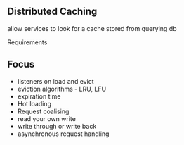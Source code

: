 ## Distributed Caching

allow services to look for a cache stored from querying db

Requirements

## Focus

- listeners on load and evict
- eviction algorithms - LRU, LFU
- expiration time
- Hot loading
- Request coalising
- read your own write
- write through or write back
- asynchronous request handling
